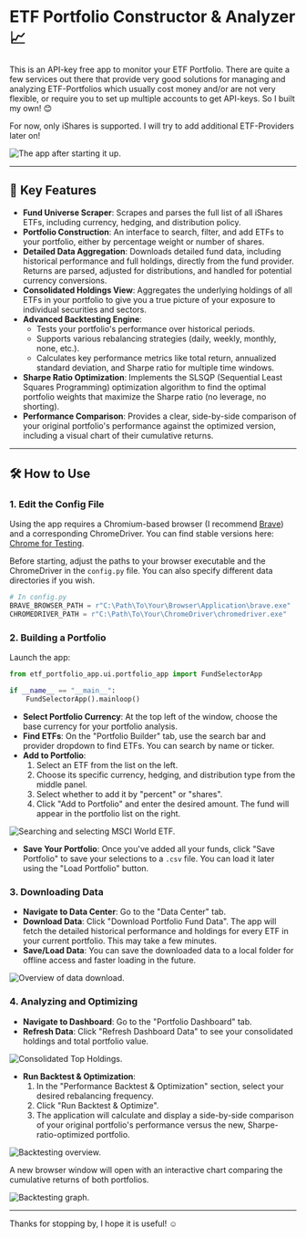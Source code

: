 # ETF Portfolio Constructor & Analyzer 📈

This is an API-key free app to monitor your ETF Portfolio. There are quite a few services out there that provide very good solutions for managing and analyzing ETF-Portfolios which usually cost money and/or are not very flexible, or require you to set up multiple accounts to get API-keys. So I built my own! 😊

For now, only iShares is supported. I will try to add additional ETF-Providers later on!

![The app after starting it up.](https://i.imgur.com/rRsgqfw.png)

---

## 🚀 Key Features

- **Fund Universe Scraper**: Scrapes and parses the full list of all iShares ETFs, including currency, hedging, and distribution policy.
- **Portfolio Construction**: An interface to search, filter, and add ETFs to your portfolio, either by percentage weight or number of shares.
- **Detailed Data Aggregation**: Downloads detailed fund data, including historical performance and full holdings, directly from the fund provider. Returns are parsed, adjusted for distributions, and handled for potential currency conversions.
- **Consolidated Holdings View**: Aggregates the underlying holdings of all ETFs in your portfolio to give you a true picture of your exposure to individual securities and sectors.
- **Advanced Backtesting Engine**:
    - Tests your portfolio's performance over historical periods.
    - Supports various rebalancing strategies (daily, weekly, monthly, none, etc.).
    - Calculates key performance metrics like total return, annualized standard deviation, and Sharpe ratio for multiple time windows.
- **Sharpe Ratio Optimization**: Implements the SLSQP (Sequential Least Squares Programming) optimization algorithm to find the optimal portfolio weights that maximize the Sharpe ratio (no leverage, no shorting).
- **Performance Comparison**: Provides a clear, side-by-side comparison of your original portfolio's performance against the optimized version, including a visual chart of their cumulative returns.

---

## 🛠️ How to Use

### 1. Edit the Config File
Using the app requires a Chromium-based browser (I recommend [Brave](https://brave.com/)) and a corresponding ChromeDriver. You can find stable versions here: [Chrome for Testing](https://googlechromelabs.github.io/chrome-for-testing/).

Before starting, adjust the paths to your browser executable and the ChromeDriver in the `config.py` file. You can also specify different data directories if you wish.

```python
# In config.py
BRAVE_BROWSER_PATH = r"C:\Path\To\Your\Browser\Application\brave.exe"
CHROMEDRIVER_PATH = r"C:\Path\To\Your\ChromeDriver\chromedriver.exe"
```

### 2. Building a Portfolio
Launch the app:
```python
from etf_portfolio_app.ui.portfolio_app import FundSelectorApp

if __name__ == "__main__":
    FundSelectorApp().mainloop()
```

- **Select Portfolio Currency**: At the top left of the window, choose the base currency for your portfolio analysis.
- **Find ETFs**: On the "Portfolio Builder" tab, use the search bar and provider dropdown to find ETFs. You can search by name or ticker.
- **Add to Portfolio**:
    1. Select an ETF from the list on the left.
    2. Choose its specific currency, hedging, and distribution type from the middle panel.
    3. Select whether to add it by "percent" or "shares".
    4. Click "Add to Portfolio" and enter the desired amount. The fund will appear in the portfolio list on the right.

![Searching and selecting MSCI World ETF.](https://i.imgur.com/EjaZBAV.png)

- **Save Your Portfolio**: Once you've added all your funds, click "Save Portfolio" to save your selections to a `.csv` file. You can load it later using the "Load Portfolio" button.

### 3. Downloading Data

- **Navigate to Data Center**: Go to the "Data Center" tab.
- **Download Data**: Click "Download Portfolio Fund Data". The app will fetch the detailed historical performance and holdings for every ETF in your current portfolio. This may take a few minutes.
- **Save/Load Data**: You can save the downloaded data to a local folder for offline access and faster loading in the future.

![Overview of data download.](https://i.imgur.com/rw7G2FG.png)

### 4. Analyzing and Optimizing

- **Navigate to Dashboard**: Go to the "Portfolio Dashboard" tab.
- **Refresh Data**: Click "Refresh Dashboard Data" to see your consolidated holdings and total portfolio value.

![Consolidated Top Holdings.](https://i.imgur.com/ZpRDLEq.png)

- **Run Backtest & Optimization**:
    1. In the "Performance Backtest & Optimization" section, select your desired rebalancing frequency.
    2. Click "Run Backtest & Optimize".
    3. The application will calculate and display a side-by-side comparison of your original portfolio's performance versus the new, Sharpe-ratio-optimized portfolio.

![Backtesting overview.](https://i.imgur.com/YgqSqs1.png)

A new browser window will open with an interactive chart comparing the cumulative returns of both portfolios.

![Backtesting graph.](https://i.imgur.com/EzaBTHy.png)

---

Thanks for stopping by, I hope it is useful! ☺️
